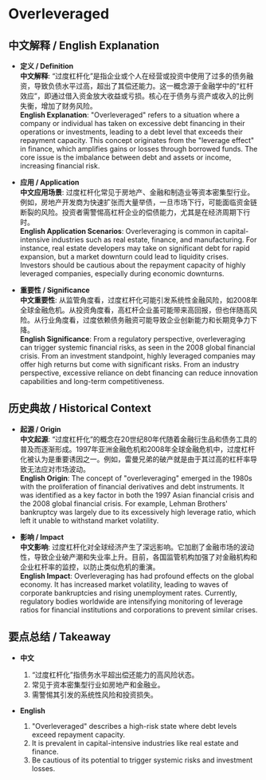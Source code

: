 # Overleveraged

## 中文解释 / English Explanation

* **定义 / Definition**  
  **中文解释**: “过度杠杆化”是指企业或个人在经营或投资中使用了过多的债务融资，导致负债水平过高，超出了其偿还能力。这一概念源于金融学中的“杠杆效应”，即通过借入资金放大收益或亏损。核心在于债务与资产或收入的比例失衡，增加了财务风险。  
  **English Explanation**: "Overleveraged" refers to a situation where a company or individual has taken on excessive debt financing in their operations or investments, leading to a debt level that exceeds their repayment capacity. This concept originates from the "leverage effect" in finance, which amplifies gains or losses through borrowed funds. The core issue is the imbalance between debt and assets or income, increasing financial risk.

* **应用 / Application**  
  **中文应用场景**: 过度杠杆化常见于房地产、金融和制造业等资本密集型行业。例如，房地产开发商为快速扩张而大量举债，一旦市场下行，可能面临资金链断裂的风险。投资者需警惕高杠杆企业的偿债能力，尤其是在经济周期下行时。  
  **English Application Scenarios**: Overleveraging is common in capital-intensive industries such as real estate, finance, and manufacturing. For instance, real estate developers may take on significant debt for rapid expansion, but a market downturn could lead to liquidity crises. Investors should be cautious about the repayment capacity of highly leveraged companies, especially during economic downturns.

* **重要性 / Significance**  
  **中文重要性**: 从监管角度看，过度杠杆化可能引发系统性金融风险，如2008年全球金融危机。从投资角度看，高杠杆企业虽可能带来高回报，但也伴随高风险。从行业角度看，过度依赖债务融资可能导致企业创新能力和长期竞争力下降。  
  **English Significance**: From a regulatory perspective, overleveraging can trigger systemic financial risks, as seen in the 2008 global financial crisis. From an investment standpoint, highly leveraged companies may offer high returns but come with significant risks. From an industry perspective, excessive reliance on debt financing can reduce innovation capabilities and long-term competitiveness.

## 历史典故 / Historical Context

* **起源 / Origin**  
  **中文起源**: “过度杠杆化”的概念在20世纪80年代随着金融衍生品和债务工具的普及而逐渐形成。1997年亚洲金融危机和2008年全球金融危机中，过度杠杆化被认为是重要诱因之一。例如，雷曼兄弟的破产就是由于其过高的杠杆率导致无法应对市场波动。  
  **English Origin**: The concept of "overleveraging" emerged in the 1980s with the proliferation of financial derivatives and debt instruments. It was identified as a key factor in both the 1997 Asian financial crisis and the 2008 global financial crisis. For example, Lehman Brothers' bankruptcy was largely due to its excessively high leverage ratio, which left it unable to withstand market volatility.

* **影响 / Impact**  
  **中文影响**: 过度杠杆化对全球经济产生了深远影响。它加剧了金融市场的波动性，导致企业破产潮和失业率上升。目前，各国监管机构加强了对金融机构和企业杠杆率的监控，以防止类似危机的重演。  
  **English Impact**: Overleveraging has had profound effects on the global economy. It has increased market volatility, leading to waves of corporate bankruptcies and rising unemployment rates. Currently, regulatory bodies worldwide are intensifying monitoring of leverage ratios for financial institutions and corporations to prevent similar crises.

## 要点总结 / Takeaway

* **中文**  
  1. “过度杠杆化”指债务水平超出偿还能力的高风险状态。
  2. 常见于资本密集型行业如房地产和金融业。
  3. 需警惕其引发的系统性风险和投资损失。

* **English**  
  1. "Overleveraged" describes a high-risk state where debt levels exceed repayment capacity.
  2. It is prevalent in capital-intensive industries like real estate and finance.
  3. Be cautious of its potential to trigger systemic risks and investment losses.